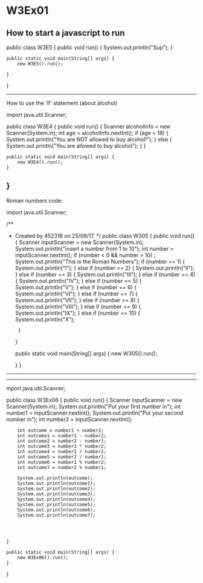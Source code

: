 # W3Ex01
How to start a javascript to run
------------------
public class W3E5 {
    public void run() {
        System.out.println("Sup");
    }

    public static void main(String[] args) {
        new W3E5().run();

    }
}

-------------------
How to use the 'if' statement (about alcohol)

import java.util.Scanner;

public class W3E4 {
    public void run() {
        Scanner alcoholInfo = new Scanner(System.in);
        int age = alcoholInfo.nextInt();
        if (age < 18) {
            System.out.println("You are NOT allowed to buy alcohol!");
        } else {
                System.out.println("You are allowed to buy alcohol");
            }
        }




    public static void main(String[] args) {
        new W3E4().run();
    }
}
------------------
Roman numbers code:

import java.util.Scanner;

/**
 * Created by 452318 on 25/09/17.
 */
public class W305 {
    public void run() {
        Scanner inputScanner = new Scanner(System.in);
        System.out.println("insert a number from 1 to 10");
        int number = inputScanner.nextInt();
        if (number < 0 && number > 10) ;
        System.out.println("This is the Roman Numbers");
        if (number == 1) {
            System.out.println("I");
        } else if (number == 2) {
            System.out.println("II");
        } else if (number == 3) {
            System.out.println("III");
        } else if (number == 4) {
            System.out.println("IV");
        } else if (number == 5) {
            System.out.println("V");
        } else if (number == 6) {
            System.out.println("VI");
        } else if (number == 7) {
            System.out.println("VII");
        } else if (number == 8) {
            System.out.println("VIII");
        } else if (number == 9) {
            System.out.println("IX");
        } else if (number == 10) {
            System.out.println("X");

        }
    }

    public static void main(String[] args) {
        new W305().run();

    }
}
-----------------------------------


--------------------------------

mport java.util.Scanner;

public class W3Ex06 {
    public void run() {
        Scanner inputScanner = new Scanner(System.in);
        System.out.println("Put your first number in");
        int number1 = inputScanner.nextInt();
        System.out.println("Put your second number in");
        int number2 = inputScanner.nextInt();

        int outcome = number1 + number2;
        int outcome1 = number1 - number2;
        int outcome2 = number2 - number1;
        int outcome3 = number1 * number2;
        int outcome4 = number1 / number2;
        int outcome5 = number2 / number1;
        int outcome6 = number1 % number2;
        int outcome7 = number2 % number1;

        System.out.println(outcome);
        System.out.println(outcome1);
        System.out.println(outcome2);
        System.out.println(outcome3);
        System.out.println(outcome4);
        System.out.println(outcome5);
        System.out.println(outcome6);
        System.out.println(outcome7);




    }

    public static void main(String[] args) {
        new W3Ex06().run();
    }
}
